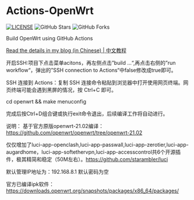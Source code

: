 # Actions-OpenWrt

[![LICENSE](https://img.shields.io/github/license/mashape/apistatus.svg?style=flat-square&label=LICENSE)](https://github.com/P3TERX/Actions-OpenWrt/blob/master/LICENSE)
![GitHub Stars](https://img.shields.io/github/stars/P3TERX/Actions-OpenWrt.svg?style=flat-square&label=Stars&logo=github)
![GitHub Forks](https://img.shields.io/github/forks/P3TERX/Actions-OpenWrt.svg?style=flat-square&label=Forks&logo=github)

Build OpenWrt using GitHub Actions

[Read the details in my blog (in Chinese) | 中文教程](https://p3terx.com/archives/build-openwrt-with-github-actions.html)

开启SSH:项目下点击菜单acitons，再左侧点击”build ...“,再点击右侧的”run workflow“，弹出的”SSH connection to Actions“中false修改成true即可。

SSH 连接到 Actions：复制 SSH 连接命令粘贴到浏览器中打开使用网页终端。网页终端可能会遇到黑屏的情况，按 Ctrl+C 即可。

cd openwrt && make menuconfig

完成后按Ctrl+D组合键或执行exit命令退出，后续编译工作将自动进行。


说明：
基于官方原版openwrt-21.02编译：https://github.com/openwrt/openwrt/tree/openwrt-21.02

仅仅增加了luci-app-openclash,luci-app-passwall,luci-app-zerotier,luci-app-augardhome，luci-app-softethervpn,luci-app-accesscontrol共6个开源插件，极其精简和稳定（50M左右）。https://github.com/starambler/luci

默认管理IP地址为：192.168.8.1
默认密码为空

官方已编译ipk软件：https://downloads.openwrt.org/snapshots/packages/x86_64/packages/ 
